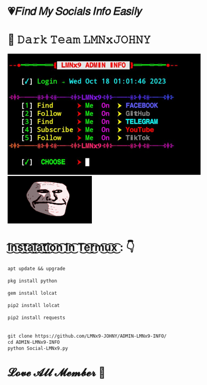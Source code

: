 # 💗𝐹𝑖𝑛𝑑 𝑀𝑦 𝑆𝑜𝑐𝑖𝑎𝑙𝑠 𝐼𝑛𝑓𝑜 𝐸𝑎𝑠𝑖𝑙𝑦
# 📵 𝙳𝚊𝚛𝚔 𝚃𝚎𝚊𝚖 𝙻𝙼𝙽𝚡𝙹𝙾𝙷𝙽𝚈

![logo](https://github.com/LMNx9-JOHNY/ADMIN-LMNx9-INFO/blob/main/Screenshot_20231018-010206.jpg)
![logo](https://github.com/LMNx9-JOHNY/ADMIN-LMNx9-INFO/blob/main/received_702104395109787.gif)

# I͜͡n͜͡s͜͡t͜͡a͜͡l͜͡a͜͡t͜͡i͜͡o͜͡n͜͡ I͜͡n͜͡ T͜͡e͜͡r͜͡m͜͡u͜͡x͜͡ : 👇

    apt update && upgrade
   
    pkg install python
   
    gem install lolcat
   
    pip2 install lolcat
   
    pip2 install requests
   
   
    git clone https://github.com/LMNx9-JOHNY/ADMIN-LMNx9-INFO/
    cd ADMIN-LMNx9-INFO
    python Social-LMNx9.py


# 𝓛𝓸𝓿𝓮 𝓐𝓵𝓵 𝓜𝓮𝓶𝓫𝓮𝓻 🖤
